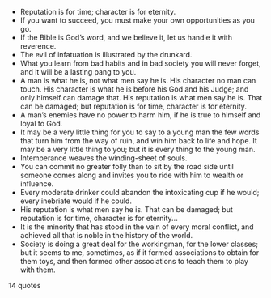  - Reputation is for time; character is for eternity.
 - If you want to succeed, you must make your own opportunities as you go.
 - If the Bible is God’s word, and we believe it, let us handle it with reverence.
 - The evil of infatuation is illustrated by the drunkard.
 - What you learn from bad habits and in bad society you will never forget, and it will be a lasting pang to you.
 - A man is what he is, not what men say he is. His character no man can touch. His character is what he is before his God and his Judge; and only himself can damage that. His reputation is what men say he is. That can be damaged; but reputation is for time, character is for eternity.
 - A man’s enemies have no power to harm him, if he is true to himself and loyal to God.
 - It may be a very little thing for you to say to a young man the few words that turn him from the way of ruin, and win him back to life and hope. It may be a very little thing to you; but it is every thing to the young man.
 - Intemperance weaves the winding-sheet of souls.
 - You can commit no greater folly than to sit by the road side until someone comes along and invites you to ride with him to wealth or influence.
 - Every moderate drinker could abandon the intoxicating cup if he would; every inebriate would if he could.
 - His reputation is what men say he is. That can be damaged; but reputation is for time, character is for eternity...
 - It is the minority that has stood in the vain of every moral conflict, and achieved all that is noble in the history of the world.
 - Society is doing a great deal for the workingman, for the lower classes; but it seems to me, sometimes, as if it formed associations to obtain for them toys, and then formed other associations to teach them to play with them.

14 quotes